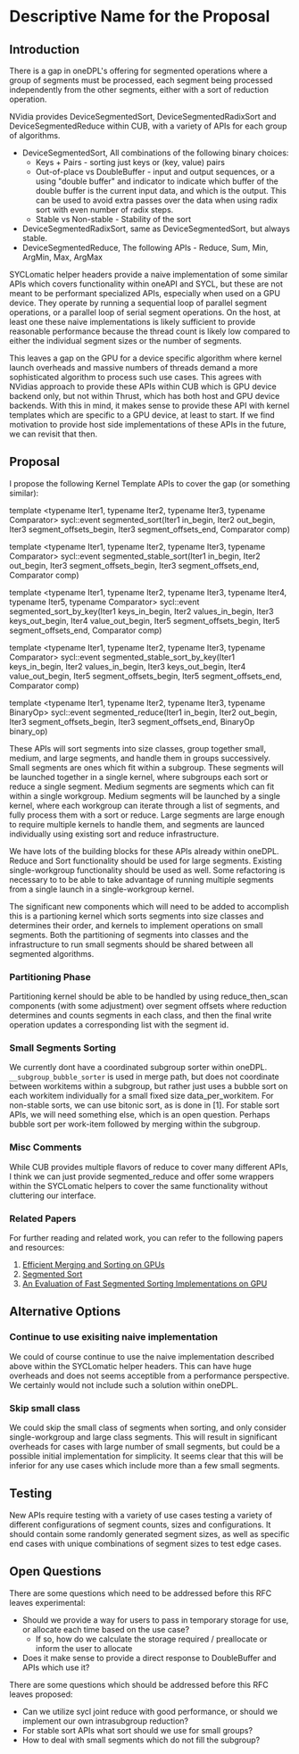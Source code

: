 # Descriptive Name for the Proposal

## Introduction

There is a gap in oneDPL's offering for segmented operations where a group of segments must be processed, each
segment being processed  independently from the other segments, either with a sort of reduction operation.

NVidia provides DeviceSegmentedSort, DeviceSegmentedRadixSort and DeviceSegmentedReduce within CUB, with a variety of
APIs for each group of algorithms.
* DeviceSegmentedSort, All combinations of the following binary choices:
  * Keys + Pairs - sorting just keys or (key, value) pairs
  * Out-of-place vs DoubleBuffer - input and output sequences, or a using "double buffer" and indicator to indicate
    which buffer of the double buffer is the current input data, and which is the output. This can be used to avoid
    extra passes over the data when using radix sort with even number of radix steps.
  * Stable vs Non-stable - Stability of the sort
* DeviceSegmentedRadixSort, same as DeviceSegmentedSort, but always stable.
* DeviceSegmentedReduce, The following APIs - Reduce, Sum, Min, ArgMin, Max, ArgMax

SYCLomatic helper headers provide a naive implementation of some similar APIs which covers functionality within oneAPI
and SYCL, but these are not meant to be performant specialized APIs, especially when used on a GPU device. They operate
by running a sequential loop of parallel segment operations, or a parallel loop of serial segment operations. On the
host, at least one these naive implementations is likely sufficient to provide reasonable performance because the thread
count is likely low compared to either the individual segment sizes or the number of segments.

This leaves a gap on the GPU for a device specific algorithm where kernel launch overheads and massive numbers of
threads demand a more sophisticated algorithm to process such use cases. This agrees with NVidias approach to provide
these APIs within CUB which is GPU device backend only, but not within Thrust, which has both host and GPU device
backends. With this in mind, it makes sense to provide these API with kernel templates which are specific to a
GPU device, at least to start. If we find motivation to provide host side implementations of these APIs in the future,
we can revisit that then.

## Proposal

I propose the following Kernel Template APIs to cover the gap (or something similar):

template <typename Iter1, typename Iter2, typename Iter3, typename Comparator>
sycl::event
segmented_sort(Iter1 in_begin, Iter2 out_begin, Iter3 segment_offsets_begin, Iter3 segment_offsets_end, Comparator comp)

template <typename Iter1, typename Iter2, typename Iter3, typename Comparator>
sycl::event
segmented_stable_sort(Iter1 in_begin, Iter2 out_begin, Iter3 segment_offsets_begin, Iter3 segment_offsets_end,
                      Comparator comp)

template <typename Iter1, typename Iter2, typename Iter3, typename Iter4, typename Iter5, typename Comparator>
sycl::event
segmented_sort_by_key(Iter1 keys_in_begin, Iter2 values_in_begin, Iter3 keys_out_begin, Iter4 value_out_begin,
                      Iter5 segment_offsets_begin, Iter5 segment_offsets_end, Comparator comp)

template <typename Iter1, typename Iter2, typename Iter3, typename Comparator>
sycl::event
segmented_stable_sort_by_key(Iter1 keys_in_begin, Iter2 values_in_begin, Iter3 keys_out_begin, Iter4 value_out_begin,
                             Iter5 segment_offsets_begin, Iter5 segment_offsets_end, Comparator comp)

template <typename Iter1, typename Iter2, typename Iter3, typename BinaryOp>
sycl::event
segmented_reduce(Iter1 in_begin, Iter2 out_begin, Iter3 segment_offsets_begin, Iter3 segment_offsets_end,
                 BinaryOp binary_op)


These APIs will sort segments into size classes, group together small, medium, and large segments, and handle them
in groups successively. Small segments are ones which fit within a subgroup. These segments will be launched together
in a single kernel, where subgroups each sort or reduce a single segment. Medium segments are segments which can fit
within a single workgroup.  Medium segments will be launched by a single kernel, where each workgroup can iterate
through a list of segments, and fully process them with a sort or reduce. Large segments are large enough to require
multiple kernels to handle them, and segments are launced individually using existing sort and reduce infrastructure.

We have lots of the building blocks for these APIs already within oneDPL. Reduce and Sort functionality should be used
for large segments. Existing single-workgroup functionality should be used as well. Some refactoring is necessary to
to be able to take advantage of running multiple segments from a single launch in a single-workgroup kernel.

The significant new components which will need to be added to accomplish this is a partioning kernel which sorts
segments into size classes and determines their order, and kernels to implement operations on small segments. Both the
partitioning of segments into classes and the infrastructure to run small segments should be shared between all
segmented algorithms.

### Partitioning Phase
Partitioning kernel should be able to be handled by using reduce_then_scan components (with some adjustment) over
segment offsets where reduction determines and counts segments in each class, and then the final write operation
updates a corresponding list with the segment id.

### Small Segments Sorting
We currently dont have a coordinated subgroup sorter within oneDPL. `__subgroup_bubble_sorter` is used in merge path,
but does not coordinate between workitems within a subgroup, but rather just uses a bubble sort on each workitem
individually for a small fixed size data_per_workitem. For non-stable sorts, we can use bitonic sort, as is done in [1].
For stable sort APIs, we will need something else, which is an open question. Perhaps bubble sort per work-item followed
by merging within the subgroup.


### Misc Comments

While CUB provides multiple flavors of reduce to cover many different APIs, I think we can just provide segmented_reduce
and offer some wrappers within the SYCLomatic helpers to cover the same functionality without cluttering our interface.

### Related Papers

For further reading and related work, you can refer to the following papers and resources:

1. [Efficient Merging and Sorting on GPUs](https://dl.acm.org/doi/pdf/10.1145/3079079.3079105)
2. [Segmented Sort](https://moderngpu.github.io/segsort.html)
3. [An Evaluation of Fast Segmented Sorting Implementations on GPU](https://www.researchgate.net/publication/357947992_An_evaluation_of_fast_segmented_sorting_implementations_on_GPUs) 

## Alternative Options

### Continue to use exisiting naive implementation
We could of course continue to use the naive implementation described above within the SYCLomatic helper headers. This
can have huge overheads and does not seems acceptible from a performance perspective.  We certainly would not include
such a solution within oneDPL.

### Skip small class
We could skip the small class of segments when sorting, and only consider single-workgroup and large class segments.
This will result in significant overheads for cases with large number of small segments, but could be a possible initial
implementation for simplicity. It seems clear that this will be inferior for any use cases which include more than a few
small segments.

## Testing
New APIs require testing with a variety of use cases testing a variety of different configurations of segment counts,
sizes and configurations. It should contain some randomly generated segment sizes, as well as specific end cases with
unique combinations of segment sizes to test edge cases.

## Open Questions
There are some questions which need to be addressed before this RFC leaves experimental:
* Should we provide a way for users to pass in temporary storage for use, or allocate each time based on the use case?
  * If so, how do we calculate the storage required / preallocate or inform the user to allocate
* Does it make sense to provide a direct response to DoubleBuffer and APIs which use it?


There are some questions which should be addressed before this RFC leaves proposed:
* Can we utilize sycl joint reduce with good performance, or should we implement our own intrasubgroup reduction?
* For stable sort APIs what sort should we use for small groups? 
* How to deal with small segments which do not fill the subgroup?

